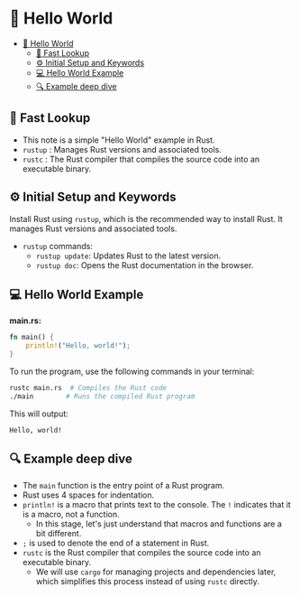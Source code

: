 # 👋 Hello World

- [👋 Hello World](#-hello-world)
  - [👀 Fast Lookup](#-fast-lookup)
  - [⚙️ Initial Setup and Keywords](#️-initial-setup-and-keywords)
  - [💻 Hello World Example](#-hello-world-example)
  - [🔍 Example deep dive](#-example-deep-dive)

## 👀 Fast Lookup

- This note is a simple "Hello World" example in Rust.
- `rustup` : Manages Rust versions and associated tools.
- `rustc` : The Rust compiler that compiles the source code into an executable binary.

## ⚙️ Initial Setup and Keywords

Install Rust using `rustup`, which is the recommended way to install Rust. It manages Rust versions and associated tools.

- `rustup` commands:
  - `rustup update`: Updates Rust to the latest version.
  - `rustup doc`: Opens the Rust documentation in the browser.

## 💻 Hello World Example

**main.rs:**

```rust
fn main() {
    println!("Hello, world!");
}
```

To run the program, use the following commands in your terminal:

```bash
rustc main.rs  # Compiles the Rust code
./main        # Runs the compiled Rust program
```

This will output:

```plaintext
Hello, world!
```

## 🔍 Example deep dive

- The `main` function is the entry point of a Rust program.
- Rust uses 4 spaces for indentation.
- `println!` is a macro that prints text to the console. The `!` indicates that it is a macro, not a function.
  - In this stage, let's just understand that macros and functions are a bit different.
- `;` is used to denote the end of a statement in Rust.
- `rustc` is the Rust compiler that compiles the source code into an executable binary.
  - We will use `cargo` for managing projects and dependencies later, which simplifies this process instead of using `rustc` directly.
